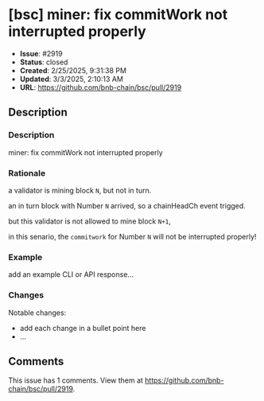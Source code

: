 # [bsc] miner: fix commitWork not interrupted properly

- **Issue**: #2919
- **Status**: closed
- **Created**: 2/25/2025, 9:31:38 PM
- **Updated**: 3/3/2025, 2:10:13 AM
- **URL**: https://github.com/bnb-chain/bsc/pull/2919

## Description

### Description

miner: fix commitWork not interrupted properly

### Rationale

a validator is mining block `N`, but not in turn.

an in turn block with Number `N` arrived, so a chainHeadCh event trigged.

but this validator is not allowed to mine block `N+1`,

in this senario, the `commitwork` for Number `N` will not be interrupted properly!

### Example

add an example CLI or API response...

### Changes

Notable changes: 
* add each change in a bullet point here
* ...
## Comments

This issue has 1 comments. View them at https://github.com/bnb-chain/bsc/pull/2919.

